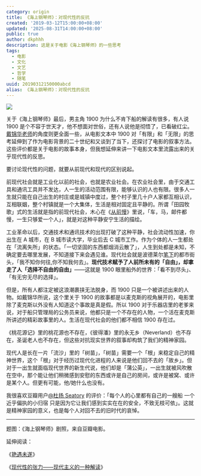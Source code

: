 ```yaml
---
category: origin
title: 《海上钢琴师》：对现代性的反抗
created: '2019-03-12T15:00:00+08:00'
updated: '2025-08-31T14:00:00+08:00'
public: true
author: dkphhh
description: 这是关于电影《海上钢琴师》的一些思考
tags:
  - 电影
  - 文化
  - 文艺
  - 哲学
  - 随笔
uuid: 20190312150000abcd
alias: 《海上钢琴师》：对现代性的反抗
---
```


![](https://i.loli.net/2019/03/12/5c87501395edd.jpg)

关于《海上钢琴师》最后，男主角 1900 为什么不肯下船的解读有很多，有人说 1900 是个不容于世天才，他不想面对世俗，还有人说他是彻悟了，已看破红尘。[戴锦华老师](https://movie.douban.com/review/9884386/)的角度则更全面一些，从电影文本中 1900 对「有限」和「无限」的思考延伸到了作为电影背景的二十世纪和又谈到了当下，还探讨了电影的叙事方法。这些评价都是关于电影的故事本身，但我想延伸来讲一下电影文本里流露出来的关乎现代性的反思。

要讨论现代性的问题，就要从前现代和现代的区别说起。

前现代社会就是工业化以前的社会，也就是农业社会。在农业社会里，由于交通工具和通讯工具并不发达，人一生的活动范围有限，能够认识的人也有限。很多人一生就只能在自己出生的村庄或是城镇中度过，整个村子里几十户人家都互相认识，互相联姻，整个村镇就是一个大集体，生活是相对固定且平静的。所谓「田园牧歌」式的生活就是指的前现代社会，木心在《[从前慢](https://baike.baidu.com/item/%E4%BB%8E%E5%89%8D%E6%85%A2/17158480)》里说，「车，马，邮件都慢，一生只够爱一个人」，就是对这种平静安宁生活的描绘。

工业革命以后，交通技术和通讯技术的出现打破了这种平静，社会流动性加速，你出生在 A 城市，在 B 城市读大学，毕业后去 C 城市工作。作为个体的人一生都处在「流离失所」的状态。「一切坚固的东西都烟消云散了」，人生到处都是未知，不确定要去哪里发展，不知道接下来会遇见谁。现代社会就是波德莱尔[笔下](https://www.douban.com/group/topic/18132604/)的都市街头，「我不知你何往,你不知我何去」。**现代技术赋予了人前所未有的「自由」，却拿走了人「选择不自由的自由」**——这就是 1900 眼里船外的世界：「看不到尽头」、「有无穷无尽的选择」。

但是，所有人都注定被这浪潮裹挟无法脱身，而 1900 只是一个被讲述出来的人物。如戴锦华所说，这个里关于 1900 的故事都是以麦克斯的视角展开的，电影里除了麦克斯以外没有人知道这个事故是真是假。所以 1900 对于乐器店里的老爹来说，对于船只管理局的公务员来说，他都只是一个不存在的人物，一个活在麦克斯所讲述的精彩故事里的人。生活在现代社会的他们都不相信 1900 存在过。

《桃花源记》里的桃花源也不存在，《彼得潘》里的永无乡（Neverland）也不存在，圣诞老人也不存在，但这些对抗现实世界的叙事却构筑了我们的精神家园。

现代人是长在一片「流沙」里的「树苗」，「树苗」需要一个「根」来稳定自己的精神世界，这个「根」对于经历过现代化进程的人来说是他们回不去的「故乡」。但对于一出生就面临现代世界的新生代说，他们却是「蒲公英」，一出生就被风吹散在空中，那个能让他们稍微感到安慰的东西或许是自己的房间，或许是被窝、或许是某个人。但更有可能，他/她什么也没有。

我很喜欢豆瓣用户[@杜扬 Seatory](https://www.douban.com/people/piggytea/) 的评价：「每个人的心里都有自己的一艘船 一个近乎偏执的小归宿 只是因为它让我们感到实实在在的安全，不致无枝可依」。这就是精神家园的意义，也是每个人对回不去的旧时代的哀悼。

---

题图：《海上钢琴师》剧照，来自豆瓣电影。

延伸阅读：

《[艳遇未遂](https://book.douban.com/review/2281732/)》

《[现代性的张力——现代主义的一种解读](https://zhuanlan.zhihu.com/p/33411780)》
